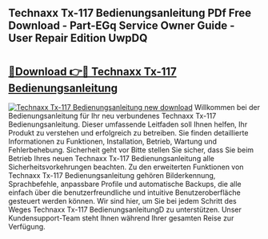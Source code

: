 ## Technaxx Tx-117 Bedienungsanleitung PDf Free Download - Part-EGq Service Owner Guide - User Repair Edition UwpDQ

# <h2><a href="http://df38l0y.blite.top/?on=Technaxx+Tx-117+Bedienungsanleitung">🔗Download 👉🔴 Technaxx Tx-117 Bedienungsanleitung</a></h2>

[![Technaxx Tx-117 Bedienungsanleitung new download](https://i.imgur.com/lujVjoI.png)](http://df38l0y.blite.top/?on=Technaxx+Tx-117+Bedienungsanleitung)
Willkommen bei der Bedienungsanleitung für Ihr neu verbundenes Technaxx Tx-117 Bedienungsanleitung. Dieser umfassende Leitfaden soll Ihnen helfen, Ihr Produkt zu verstehen und erfolgreich zu betreiben. Sie finden detaillierte Informationen zu Funktionen, Installation, Betrieb, Wartung und Fehlerbehebung. Sicherheit geht vor Bitte stellen Sie sicher, dass Sie beim Betrieb Ihres neuen Technaxx Tx-117 Bedienungsanleitung alle Sicherheitsvorkehrungen beachten. Zu den erweiterten Funktionen von Technaxx Tx-117 Bedienungsanleitung gehören Bilderkennung, Sprachbefehle, anpassbare Profile und automatische Backups, die alle einfach über die benutzerfreundliche und intuitive Benutzeroberfläche gesteuert werden können. Wir sind hier, um Sie bei jedem Schritt des Weges Technaxx Tx-117 BedienungsanleitungD zu unterstützen. Unser Kundensupport-Team steht Ihnen während Ihrer gesamten Reise zur Verfügung.
